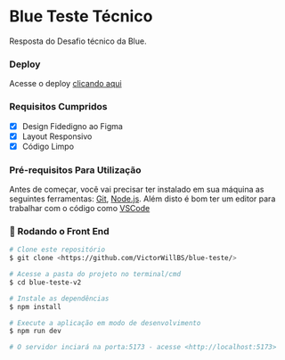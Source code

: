 # Blue Teste Técnico

Resposta do Desafio técnico da Blue.

### Deploy

Acesse o deploy <a href="https://blue-teste-v2.vercel.app">clicando aqui</a>

### Requisitos Cumpridos

-   [x] Design Fidedigno ao Figma
-   [x] Layout Responsivo
-   [x] Código Limpo

### Pré-requisitos Para Utilização

Antes de começar, você vai precisar ter instalado em sua máquina as seguintes ferramentas:
[Git](https://git-scm.com), [Node.js](https://nodejs.org/en/).
Além disto é bom ter um editor para trabalhar com o código como [VSCode](https://code.visualstudio.com/)

### 🎲 Rodando o Front End

```bash
# Clone este repositório
$ git clone <https://github.com/VictorWillBS/blue-teste/>

# Acesse a pasta do projeto no terminal/cmd
$ cd blue-teste-v2

# Instale as dependências
$ npm install

# Execute a aplicação em modo de desenvolvimento
$ npm run dev

# O servidor inciará na porta:5173 - acesse <http://localhost:5173>
```
